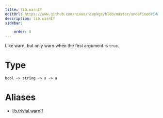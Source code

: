 ```yaml
---
title: lib.warnIf
editUrl: https://www.github.com/nixos/nixpkgs/blob/master/undefined#L483C12
description: lib.warnIf
sidebar:

    order: 8
---
```


Like warn, but only warn when the first argument is `true`.

# Type

```
bool -> string -> a -> a
```


# Aliases

- [lib.trivial.warnIf](/nix-doc-comments/reference/lib/trivial/lib-trivial-warnif)


